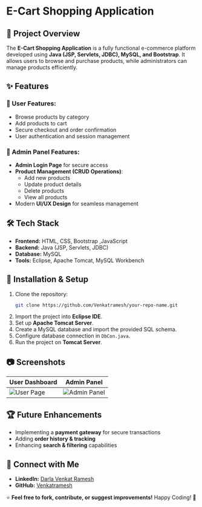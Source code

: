 # E-Cart Shopping Application

## 📌 Project Overview
The **E-Cart Shopping Application** is a fully functional e-commerce platform developed using **Java (JSP, Servlets, JDBC), MySQL, and Bootstrap**. It allows users to browse and purchase products, while administrators can manage products efficiently.

## ✨ Features
### 🔹 User Features:
- Browse products by category
- Add products to cart
- Secure checkout and order confirmation
- User authentication and session management

### 🔹 Admin Panel Features:
- **Admin Login Page** for secure access
- **Product Management (CRUD Operations)**:
  - Add new products
  - Update product details
  - Delete products
  - View all products
- Modern **UI/UX Design** for seamless management

## 🛠️ Tech Stack
- **Frontend:** HTML, CSS, Bootstrap ,JavaScript
- **Backend:** Java (JSP, Servlets, JDBC)
- **Database:** MySQL
- **Tools:** Eclipse, Apache Tomcat, MySQL Workbench

## 🚀 Installation & Setup
1. Clone the repository:
   ```sh
   git clone https://github.com/Venkatramesh/your-repo-name.git
   ```
2. Import the project into **Eclipse IDE**.
3. Set up **Apache Tomcat Server**.
4. Create a MySQL database and import the provided SQL schema.
5. Configure database connection in `DbCon.java`.
6. Run the project on **Tomcat Server**.

## 📷 Screenshots
| User Dashboard | Admin Panel |
|---------------|------------|
| ![User Page]( https://www.linkedin.com/posts/darla-venkat-ramesh-4abb31206_webdevelopment-java-fullstack-activity-7299793838376722432-73QL?utm_source=share&utm_medium=member_desktop&rcm=ACoAADR-IIMBad9g77rApl31RBjFM2e8ahrQ638 ) | ![Admin Panel]( https://www.linkedin.com/posts/darla-venkat-ramesh-4abb31206_webdevelopment-ecommerce-fullstackdevelopment-activity-7300032765427625986-ucpj?utm_source=share&utm_medium=member_desktop&rcm=ACoAADR-IIMBad9g77rApl31RBjFM2e8ahrQ638 ) |

## 🏆 Future Enhancements
- Implementing a **payment gateway** for secure transactions
- Adding **order history & tracking**
- Enhancing **search & filtering** capabilities

## 📩 Connect with Me
- **LinkedIn:** [Darla Venkat Ramesh](https://www.linkedin.com/in/darla-venkat-ramesh-4abb31206)
- **GitHub:** [Venkatramesh](https://github.com/Venkatramesh)

⭐ **Feel free to fork, contribute, or suggest improvements!** Happy Coding! 🚀


